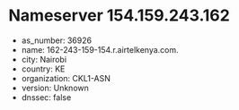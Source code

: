 # Nameserver 154.159.243.162

* as_number: 36926
* name: 162-243-159-154.r.airtelkenya.com.
* city: Nairobi
* country: KE
* organization: CKL1-ASN
* version: Unknown
* dnssec: false
